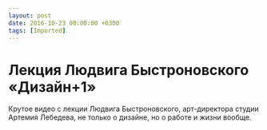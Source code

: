 ```yaml
---
layout: post
date: 2016-10-23 00:00:00 +0300
tags: [Imported]
---
```

# Лекция Людвига Быстроновского «Дизайн+1»

Крутое видео c лекции Людвига Быстроновского, арт-директора студии Артемия Лебедева, не только о дизайне, но о работе и жизни вообще.